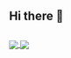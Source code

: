 ## Hi there 👋

##
<a href="https://github.com/jniyaz">
  <img align="center" src="https://github-readme-stats.vercel.app/api?username=jniyaz&theme=algolia&show_icons=true&count_private=true" />
</a>
<a href="https://github.com/jniyaz">
  <img align="center" src="https://github-readme-stats.vercel.app/api/top-langs/?username=jniyaz&theme=algolia&show_icons=true&layout=compact&langs_count=8" />
</a>
